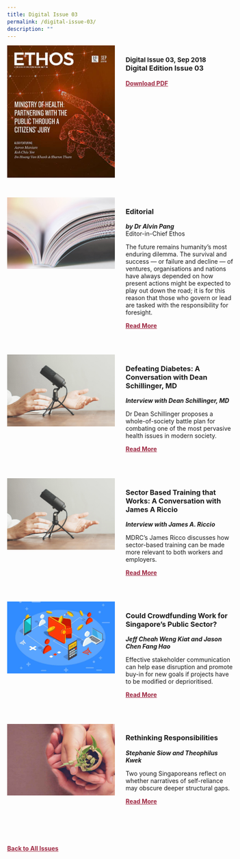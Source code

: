 ```yaml
---
title: Digital Issue 03
permalink: /digital-issue-03/
description: ""
---
```

<style>

.back a
{
	color: #9f2943;
	font-weight: bold;
	}

.cat
   {
   font-size: 15px;
   }	
	

.button1 a
{
	color: #9f2943;
	font-weight:bold;
}
	

.grid-container {
	display: grid;
	grid-template-columns: 50% 50%;
	grid-column-gap: 5%;
	margin-bottom: 5%;
	}	
	
@media only screen and (max-width: 600px) {
	.grid-container {
		display: block;
	}
}	
</style>
<div class="grid-container">
        <div><img src="/images/Ethos_Images/Ethos_Digital_Issue_03/EthosDigital_Issuesep18_CoverResized.jpg"></div>
        <div><h3><span class="cat">Digital Issue 03, Sep 2018</span>
            <br>Digital Edition Issue 03</h3>	
            <p></p>
            
            
   <div class="button1"><a target="_blank" href="https://go.gov.sg/digital-issue-02.pdf">Download PDF</a></div></div>
    </div>
    
   <br>
    
<div class="grid-container">
        <div><img src="/images/Landing_Banner_Images/tile_editorial.jpg"></div>
        <div><h3>Editorial </h3>
            <b><i>by Dr Alvin Pang</i></b>
            <figcaption>
            Editor-in-Chief Ethos
            </figcaption>
                
  <p>The future remains humanity’s most enduring dilemma. The survival and
success — or failure and decline — of ventures, organisations and nations
have always depended on how present actions might be expected to play
out down the road; it is for this reason that those who govern or lead are
tasked with the responsibility for foresight.</p>	
            
<div class="button1"><a href="/digital-issue-02/editorial/">Read More</a></div> <br></div>
    </div>

 <br>   
<div class="grid-container">
        <div><img src="/images/Landing_Banner_Images/tile_interviews.jpg"></div>
        <div><h3>Defeating Diabetes: A Conversation with Dean Schillinger, MD</h3>
            <b><i>Interview with Dean Schillinger, MD</i></b>
            
<p>	
Dr Dean Schillinger proposes a whole-of-society battle plan for combating one of the most pervasive health issues in modern society.
</p>	
            
<div class="button1"><a href="/digital-issue-02/defeating-diabetes/">Read More</a></div><br></div>
    </div>
<br>
<div class="grid-container">
      <div><img src="/images/Landing_Banner_Images/tile_interviews.jpg"></div>
        <div><h3>Sector Based Training that Works: A Conversation with James A Riccio</h3>
            <b><i> Interview with James A. Riccio</i></b>
<p>	
MDRC’s James Ricco discusses how sector-based training can be made more relevant to both workers and employers.
</p>	
            
<div class="button1"><a href="/digital-issue-02/sector-based-training-that-works/">Read More</a></div><br></div>
    </div>
    
<br>    
<div class="grid-container">
        <div><img src="/images/Ethos_Images/Ethos_Digital_Issue_02/Article%203/D2_Teaser_Crowdfunding.jpg"></div>
        <div><h3>Could Crowdfunding Work for Singapore’s Public Sector?</h3>
            <b><i>Jeff Cheah Weng Kiat and Jason Chen Fang Hao</i></b>
            
<p>	
            Effective stakeholder communication can help ease disruption and promote buy-in for new goals if projects have to be modified or deprioritised.
</p>	
            
<div class="button1"><a href="/digital-issue-02/could-crowdfunding-work-for-singapores-public-sector/">Read More</a></div><br></div>
    </div>
    
<br>    
<div class="grid-container">
        <div><img src="/images/Ethos_Images/Ethos_Digital_Issue_02/Article%204/D2_Teaser_Rethinking%20Responsibility.jpg"></div>
        <div><h3>Rethinking Responsibilities</h3>
            <b><i>Stephanie Siow and Theophilus Kwek</i></b>
            
<p>	
Two young Singaporeans reflect on whether narratives of self-reliance may obscure deeper structural gaps.
            </p>	
            
<div class="button1"><a href="/digital-issue-02/rethinking-responsibility/">Read More</a></div><br></div>
    </div>
<br>



<br>
<br>
<div class="back">
<a href="/all-issues/">Back to All Issues</a>
</div>